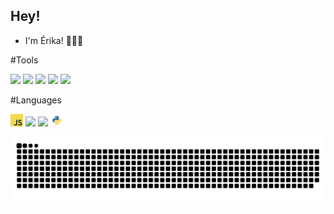<!--

### Hi there 👋

**erikacls/erikacls** is a ✨ _special_ ✨ repository because its `README.md` (this file) appears on your GitHub profile.

Here are some ideas to get you started:

- 🔭 I’m currently working on ...
- 🌱 I’m currently learning ...
- 👯 I’m looking to collaborate on ...
- 🤔 I’m looking for help with ...
- 💬 Ask me about ...
- 📫 How to reach me: ...
- 😄 Pronouns: ...
- ⚡ Fun fact: ...

<div align="center">
  <a href="https://github.com/erikacls">
  <img height="180em" src="https://github-readme-stats.vercel.app/api/top-langs/?username=erikacls&layout=compact&langs_count=7&theme=dark"/>
  <img height="180em" src="https://github-readme-stats.vercel.app/api?username=erikacls&show_icons=true&theme=dark&include_all_commits=true&count_private=true"/>
</div>

<div align="center">
Cause they say home is where your heart is set in stone!
</div>

-->

##  Hey!

- I'm Érika! 👩🏻‍💻

#Tools

[<img height="20" src="https://nodejs.org/static/images/logos/nodejs-new-pantone-white.svg">](https://nodejs.org/)
[<img height="20" src="https://www.pngfind.com/pngs/m/136-1363736_express-js-icon-png-transparent-png.png">](https://expressjs.com/)
[<img height="20" src="https://www.vectorlogo.zone/logos/mongodb/mongodb-icon.svg">](https://www.mongodb.com/)
[<img height="20" src="https://img.icons8.com/color/344/postgreesql.png">](https://www.postgresql.org/)
[<img height="20" src="https://code.visualstudio.com/assets/favicon.ico">](https://code.visualstudio.com/)

#Languages

[<img height="20" src="https://raw.githubusercontent.com/github/explore/80688e429a7d4ef2fca1e82350fe8e3517d3494d/topics/javascript/javascript.png">](https://www.javascript.com/)
[<img height="20" src="https://cdn.icon-icons.com/icons2/2699/PNG/512/golang_logo_icon_171073.png">](https://golang.org/)
[<img height="20" src="https://cdn.icon-icons.com/icons2/2107/PNG/512/file_type_solidity_icon_130156.png">](https://www.soliditylang.org/)
[<img height="20" src="https://raw.githubusercontent.com/github/explore/80688e429a7d4ef2fca1e82350fe8e3517d3494d/topics/python/python.png">](https://www.python.org/)

![](https://github.com/Platane/snk/raw/output/github-contribution-grid-snake.svg)
